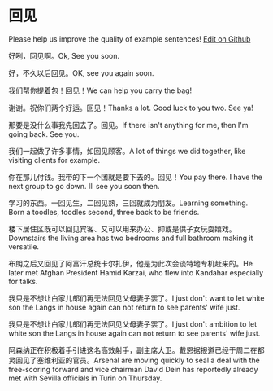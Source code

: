 # 回见

Please help us improve the quality of example sentences! [Edit on Github](https://github.com/jiyushe/jiyu-example-sentence-source/blob/main/chinese/huijian.md)

<p><span class="chinese">好咧，回见啊。</span><span class="english">Ok, See you soon.</span></p>

<p><span class="chinese">好，不久以后回见。</span><span class="english">OK, see you again soon.</span></p>

<p><span class="chinese">我们帮你提着包！回见！</span><span class="english">We can help you carry the bag!</span></p>

<p><span class="chinese">谢谢。祝你们两个好运。回见！</span><span class="english">Thanks a lot. Good luck to you two. See ya!</span></p>

<p><span class="chinese">那要是没什么事我先回去了。回见。</span><span class="english">If there isn't anything for me, then I'm going back. See you.</span></p>

<p><span class="chinese">我们一起做了许多事情，如回见顾客。</span><span class="english">A lot of things we did together, like visiting clients for example.</span></p>

<p><span class="chinese">你在那儿付钱。我带的下一个团就是要下去的。回见！</span><span class="english">You pay there. I have the next group to go down. Ill see you soon then.</span></p>

<p><span class="chinese">学习的东西。一回见生，二回见熟，三回就成为朋友。</span><span class="english">Learning something. Born a toodles, toodles second, three back to be friends.</span></p>

<p><span class="chinese">楼下居住区既可以回见宾客、又可以用来办公、抑或是供子女玩耍嬉戏。</span><span class="english">Downstairs the living area has two bedrooms and full bathroom making it versatile.</span></p>

<p><span class="chinese">布朗之后又回见了阿富汗总统卡尔扎伊，他是为此次会谈特地专机赶来的。</span><span class="english">He later met Afghan President Hamid Karzai, who flew into Kandahar especially for talks.</span></p>

<p><span class="chinese">我只是不想让白家儿郎们再无法回见父母妻子罢了。</span><span class="english">I just don't want to let white son the Langs in house again can not return to see parents' wife just.</span></p>

<p><span class="chinese">我只是不想让白家儿郎们再无法回见父母妻子罢了。</span><span class="english">I just don't ambition to let white son the Langs in house again can not return to see parents' wife just.</span></p>

<p><span class="chinese">阿森纳正在积极着手引进这名高效射手，副主席大卫。戴恩据报道已经于周二在都灵回见了塞维利亚的官员。</span><span class="english">Arsenal are moving quickly to seal a deal with the free-scoring forward and vice chairman David Dein has reportedly already met with Sevilla officials in Turin on Thursday.</span></p>

